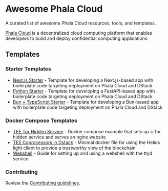 # Awesome Phala Cloud

A curated list of awesome Phala Cloud resources, tools, and templates.

[Phala Cloud](https://cloud.phala.network) is a decentralized cloud computing platform that enables developers to build and deploy confidential computing applications.

## Templates

### Starter Templates

- [Next.js Starter](https://github.com/Phala-Network/phala-cloud-nextjs-starter) - Template for developing a Next.js-based app with boilerplate code targeting deployment on Phala Cloud and DStack
- [Python Starter](https://github.com/Phala-Network/phala-cloud-python-starter) - Template for developing a FastAPI-based app with boilerplate code targeting deployment on Phala Cloud and DStack
- [Bun + TypeScript Starter](https://github.com/Phala-Network/phala-cloud-bun-starter) - Template for developing a Bun-based app with boilerplate code targeting deployment on Phala Cloud and DStack

### Docker Compose Templates

- [TEE Tor Hidden Service](https://github.com/Dstack-TEE/dstack-examples/tree/main/tor-hidden-service) - Docker compose example that sets up a Tor hidden service and serves an nginx website
- [TEE Coprocessors in Dstack](https://github.com/Dstack-TEE/dstack-examples/tree/main/lightclient) - Minimal docker file for using the Helios light client to provide a trustworthy view of the blockchain
- [Webshell](https://github.com/Dstack-TEE/dstack-examples/tree/main/webshell) - Guide for setting up and using a webshell with the ttyd service

### Contributing

Review the [Contributing guidelines](CONTRIBUTING.md).
